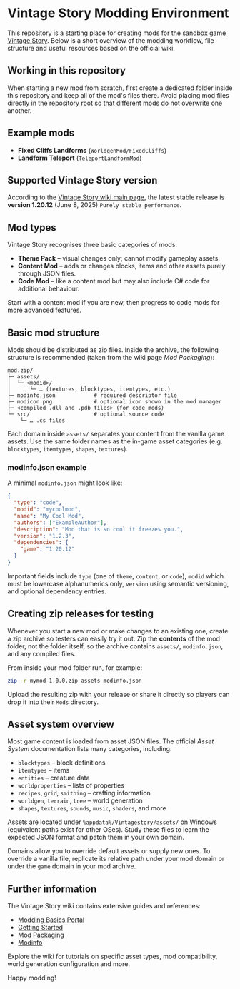 # Vintage Story Modding Environment

This repository is a starting place for creating mods for the sandbox game [Vintage Story](https://www.vintagestory.at/). Below is a short overview of the modding workflow, file structure and useful resources based on the official wiki.

## Working in this repository

When starting a new mod from scratch, first create a dedicated folder inside this repository and keep all of the mod's files there. Avoid placing mod files directly in the repository root so that different mods do not overwrite one another.


## Example mods
- **Fixed Cliffs Landforms** (`WorldgenMod/FixedCliffs`)
- **Landform Teleport** (`TeleportLandformMod`)
## Supported Vintage Story version

According to the [Vintage Story wiki main page](https://wiki.vintagestory.at/Main_Page), the latest stable release is **version 1.20.12** (June 8, 2025) `Purely stable performance`.

## Mod types

Vintage Story recognises three basic categories of mods:

- **Theme Pack** – visual changes only; cannot modify gameplay assets.
- **Content Mod** – adds or changes blocks, items and other assets purely through JSON files.
- **Code Mod** – like a content mod but may also include C# code for additional behaviour.

Start with a content mod if you are new, then progress to code mods for more advanced features.

## Basic mod structure

Mods should be distributed as zip files. Inside the archive, the following structure is recommended (taken from the wiki page *Mod Packaging*):

```
mod.zip/
├─ assets/
│  └─ <modid>/
│      └─ … (textures, blocktypes, itemtypes, etc.)
├─ modinfo.json            # required descriptor file
├─ modicon.png             # optional icon shown in the mod manager
├─ <compiled .dll and .pdb files> (for code mods)
└─ src/                    # optional source code
    └─ … .cs files
```

Each domain inside `assets/` separates your content from the vanilla game assets. Use the same folder names as the in-game asset categories (e.g. `blocktypes`, `itemtypes`, `shapes`, `textures`).

### modinfo.json example

A minimal `modinfo.json` might look like:

```json
{
  "type": "code",
  "modid": "mycoolmod",
  "name": "My Cool Mod",
  "authors": ["ExampleAuthor"],
  "description": "Mod that is so cool it freezes you.",
  "version": "1.2.3",
  "dependencies": {
    "game": "1.20.12"
  }
}
```

Important fields include `type` (one of `theme`, `content`, or `code`), `modid` which must be lowercase alphanumerics only, `version` using semantic versioning, and optional dependency entries.

## Creating zip releases for testing

Whenever you start a new mod or make changes to an existing one, create a zip archive so testers can easily try it out. Zip the **contents** of the mod folder, not the folder itself, so the archive contains `assets/`, `modinfo.json`, and any compiled files.

From inside your mod folder run, for example:

```bash
zip -r mymod-1.0.0.zip assets modinfo.json
```

Upload the resulting zip with your release or share it directly so players can drop it into their `Mods` directory.

## Asset system overview

Most game content is loaded from asset JSON files. The official *Asset System* documentation lists many categories, including:

- `blocktypes` – block definitions
- `itemtypes` – items
- `entities` – creature data
- `worldproperties` – lists of properties
- `recipes`, `grid`, `smithing` – crafting information
- `worldgen`, `terrain`, `tree` – world generation
- `shapes`, `textures`, `sounds`, `music`, `shaders`, and more

Assets are located under `%appdata%/Vintagestory/assets/` on Windows (equivalent paths exist for other OSes). Study these files to learn the expected JSON format and patch them in your own domain.

Domains allow you to override default assets or supply new ones. To override a vanilla file, replicate its relative path under your mod domain or under the `game` domain in your mod archive.

## Further information

The Vintage Story wiki contains extensive guides and references:

- [Modding Basics Portal](https://wiki.vintagestory.at/Modding:Modding_Basics_Portal)
- [Getting Started](https://wiki.vintagestory.at/Modding:Getting_Started)
- [Mod Packaging](https://wiki.vintagestory.at/Modding:Mod_Packaging)
- [Modinfo](https://wiki.vintagestory.at/Modding:Modinfo)

Explore the wiki for tutorials on specific asset types, mod compatibility, world generation configuration and more.

Happy modding!
